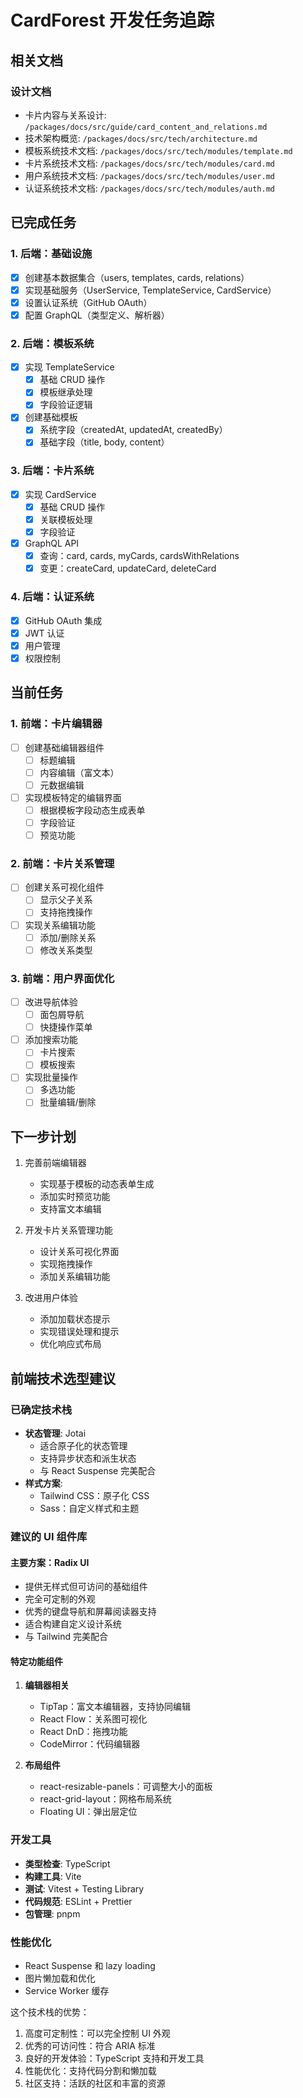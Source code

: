 # CardForest 开发任务追踪

## 相关文档

### 设计文档
- 卡片内容与关系设计: `/packages/docs/src/guide/card_content_and_relations.md`
- 技术架构概览: `/packages/docs/src/tech/architecture.md`
- 模板系统技术文档: `/packages/docs/src/tech/modules/template.md`
- 卡片系统技术文档: `/packages/docs/src/tech/modules/card.md`
- 用户系统技术文档: `/packages/docs/src/tech/modules/user.md`
- 认证系统技术文档: `/packages/docs/src/tech/modules/auth.md`

## 已完成任务

### 1. 后端：基础设施
- [x] 创建基本数据集合（users, templates, cards, relations）
- [x] 实现基础服务（UserService, TemplateService, CardService）
- [x] 设置认证系统（GitHub OAuth）
- [x] 配置 GraphQL（类型定义、解析器）

### 2. 后端：模板系统
- [x] 实现 TemplateService
  - [x] 基础 CRUD 操作
  - [x] 模板继承处理
  - [x] 字段验证逻辑
- [x] 创建基础模板
  - [x] 系统字段（createdAt, updatedAt, createdBy）
  - [x] 基础字段（title, body, content）

### 3. 后端：卡片系统
- [x] 实现 CardService
  - [x] 基础 CRUD 操作
  - [x] 关联模板处理
  - [x] 字段验证
- [x] GraphQL API
  - [x] 查询：card, cards, myCards, cardsWithRelations
  - [x] 变更：createCard, updateCard, deleteCard

### 4. 后端：认证系统
- [x] GitHub OAuth 集成
- [x] JWT 认证
- [x] 用户管理
- [x] 权限控制

## 当前任务

### 1. 前端：卡片编辑器
- [ ] 创建基础编辑器组件
  - [ ] 标题编辑
  - [ ] 内容编辑（富文本）
  - [ ] 元数据编辑
- [ ] 实现模板特定的编辑界面
  - [ ] 根据模板字段动态生成表单
  - [ ] 字段验证
  - [ ] 预览功能

### 2. 前端：卡片关系管理
- [ ] 创建关系可视化组件
  - [ ] 显示父子关系
  - [ ] 支持拖拽操作
- [ ] 实现关系编辑功能
  - [ ] 添加/删除关系
  - [ ] 修改关系类型

### 3. 前端：用户界面优化
- [ ] 改进导航体验
  - [ ] 面包屑导航
  - [ ] 快捷操作菜单
- [ ] 添加搜索功能
  - [ ] 卡片搜索
  - [ ] 模板搜索
- [ ] 实现批量操作
  - [ ] 多选功能
  - [ ] 批量编辑/删除

## 下一步计划

1. 完善前端编辑器
   - 实现基于模板的动态表单生成
   - 添加实时预览功能
   - 支持富文本编辑

2. 开发卡片关系管理功能
   - 设计关系可视化界面
   - 实现拖拽操作
   - 添加关系编辑功能

3. 改进用户体验
   - 添加加载状态提示
   - 实现错误处理和提示
   - 优化响应式布局

## 前端技术选型建议

### 已确定技术栈
- **状态管理**: Jotai
  - 适合原子化的状态管理
  - 支持异步状态和派生状态
  - 与 React Suspense 完美配合
- **样式方案**: 
  - Tailwind CSS：原子化 CSS
  - Sass：自定义样式和主题

### 建议的 UI 组件库

#### 主要方案：Radix UI
- 提供无样式但可访问的基础组件
- 完全可定制的外观
- 优秀的键盘导航和屏幕阅读器支持
- 适合构建自定义设计系统
- 与 Tailwind 完美配合

#### 特定功能组件
1. **编辑器相关**
   - TipTap：富文本编辑器，支持协同编辑
   - React Flow：关系图可视化
   - React DnD：拖拽功能
   - CodeMirror：代码编辑器

2. **布局组件**
   - react-resizable-panels：可调整大小的面板
   - react-grid-layout：网格布局系统
   - Floating UI：弹出层定位

### 开发工具
- **类型检查**: TypeScript
- **构建工具**: Vite
- **测试**: Vitest + Testing Library
- **代码规范**: ESLint + Prettier
- **包管理**: pnpm

### 性能优化
- React Suspense 和 lazy loading
- 图片懒加载和优化
- Service Worker 缓存

这个技术栈的优势：
1. 高度可定制性：可以完全控制 UI 外观
2. 优秀的可访问性：符合 ARIA 标准
3. 良好的开发体验：TypeScript 支持和开发工具
4. 性能优化：支持代码分割和懒加载
5. 社区支持：活跃的社区和丰富的资源
